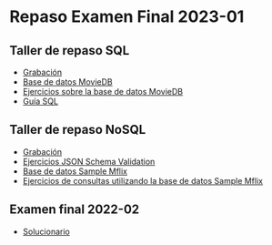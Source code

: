 # Repaso Examen Final 2023-01

## Taller de repaso SQL

- [Grabación](https://us-lti.bbcollab.com/collab/ui/session/playback/load/56fb5347a788452693f348428840f8b7)
- <a href="https://github.com/jmayta1984/database-design/blob/main/sql-review/movies_restore.sql" targe="_blank">Base de datos MovieDB</a>
- [Ejercicios sobre la base de datos MovieDB](https://github.com/jmayta1984/database-design/blob/main/sql-review/movies-queries.sql)
- [Guía SQL](https://github.com/jmayta1984/database-design/blob/main/Structured%20Query%20language%20(SQL).pdf)

## Taller de repaso NoSQL
- [Grabación](https://us-lti.bbcollab.com/recording/1f281e5bb6eb459b9c49df69ff08fb5e)
- [Ejercicios JSON Schema Validation](https://github.com/jmayta1984/mongodb/blob/main/jsonschema-mongodb.js)
- [Base de datos Sample Mflix](https://www.mongodb.com/docs/atlas/sample-data/sample-mflix/)
- [Ejercicios de consultas utilizando la base de datos Sample Mflix](https://github.com/jmayta1984/mongodb/blob/main/queries-mongodb)

## Examen final 2022-02
- [Solucionario](https://upcedupe-my.sharepoint.com/:b:/g/personal/pcsijmay_upc_edu_pe1/ESUGpHq6nqNHnco6Yz8ajbQBbMrTkugAYlvAG26QqyE0Ww?e=Mda8tF)
